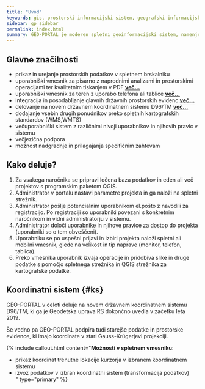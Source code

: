 ```yaml
---
title: "Uvod"
keywords: gis, prostorski informacijski sistem, geografski informacijski sistem, značilnosti, koordinatni sistem, postopek
sidebar: gp_sidebar
permalink: index.html
summary: GEO-PORTAL je moderen spletni geoinformacijski sistem, namenjen podjetjem, javnim ustanovam in drugim organizacijam, za delo s prostorskimi podatki v pisarni in na terenu.
---
```


## Glavne značilnosti

- prikaz in urejanje prostorskih podatkov v spletnem brskalniku
- uporabniški vmesnik za pisarno z naprednimi analizami in prostorskimi operacijami ter kvalitetnim tiskanjem v PDF **[več...](sklopi.html#2-spletni-vmesnik)**
- uporabniški vmesnik za teren z uporabo telefona ali tablice **[več...](sklopi.html#3-mobilni-vmesnik)**
- integracija in posodabljanje glavnih državnih prostorskih evidenc **[več...](podatki.html)**
- delovanje na novem državnem koordinatnem sistemu D96/TM **[več...](#ks)**
- dodajanje vsebin drugih ponudnikov preko spletnih kartografskih standardov (WMS,WMTS)
- večuporabniški sistem z različnimi nivoji uporabnikov in njihovih pravic v sistemu
- večjezična podpora
- možnost nadgradnje in prilagajanja specifičnim zahtevam

## Kako deluje?

1. Za vsakega naročnika se pripravi ločena baza podatkov in eden ali več projektov s programskim paketom QGIS.
1. Administrator v portalu nastavi parametre projekta in ga naloži na spletni strežnik.
1. Administrator pošlje potencialnim uporabnikom el.pošto z navodili za registracijo. Po registraciji so uporabniki povezani s konkretnim naročnikom in vidni administratorju v sistemu. 
1. Administrator določi uporabnike in njihove pravice za dostop do projekta (uporabniki so o tem obveščeni).
1. Uporabniku se po uspešni prijavi in izbiri projekta naloži spletni ali mobilni vmesnik, glede na velikost in tip naprave (monitor, telefon, tablica).
1. Preko vmesnika uporabnik izvaja operacije in pridobiva slike in druge podatke s pomočjo spletnega strežnika in QGIS strežnika za kartografske podatke.

## Koordinatni sistem {#ks}

GEO-PORTAL v celoti deluje na novem državnem koordinatnem sistemu D96/TM, ki ga je Geodetska uprava RS dokončno uvedla v začetku
leta 2019. 

Še vedno pa GEO-PORTAL podpira tudi starejše podatke in prostorske evidence, ki imajo koordinate v stari Gauss-Krügerjevi projekciji.

{% include callout.html content="**Možnosti v spletnem vmesniku**:<br/>
- prikaz koordinat trenutne lokacije kurzorja v izbranem koordinatnem sistemu<br/>
- izvoz podatkov v izbran koordinatni sistem (transformacija podatkov)<br/>
" type="primary" %} 